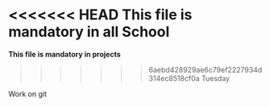 <<<<<<< HEAD
**This file is mandatory in all School**
=======
**This file is mandatory in projects**
>>>>>>> 6aebd428929ae6c79ef2227934d314ec8518cf0a
Tuesday

Work on git
